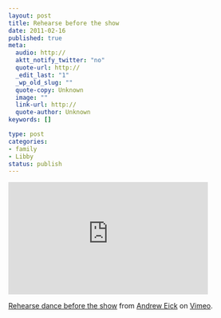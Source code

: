 ```yaml
--- 
layout: post
title: Rehearse before the show
date: 2011-02-16
published: true
meta: 
  audio: http://
  aktt_notify_twitter: "no"
  quote-url: http://
  _edit_last: "1"
  _wp_old_slug: ""
  quote-copy: Unknown
  image: ""
  link-url: http://
  quote-author: Unknown
keywords: []

type: post
categories: 
- family
- Libby
status: publish
---
```



<iframe src="http://player.vimeo.com/video/20043175" frameborder="0" height="225" width="400"></iframe>

[Rehearse dance before the show](http://vimeo.com/20043175) from [Andrew Eick](http://vimeo.com/user5169715) on [Vimeo](http://vimeo.com).

